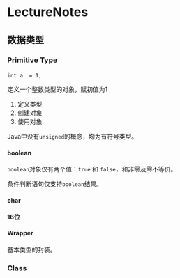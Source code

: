 # LectureNotes
## 数据类型
### Primitive Type

####
	int a  = 1;
定义一个整数类型的对象，赋初值为1

1. 定义类型
2. 创建对象
3. 使用对象

Java中没有`unsigned`的概念，均为有符号类型。 

#### boolean
`boolean`对象仅有两个值：`true` 和 `false`，和非零及零不等价。

条件判断语句仅支持`boolean`结果。

#### char
**16位**

#### Wrapper
基本类型的封装。

### Class